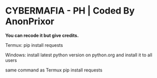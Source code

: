 # CYBERMAFIA - PH | Coded By AnonPrixor

<strong>You can recode it but give credits.</strong>

Termux:
pip install requests

Windows:
install latest python version on python.org
and install it to all users

same command as Termux pip install requests
